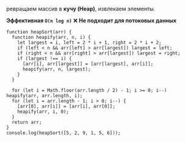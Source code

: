 ревращаем массив в **кучу (Heap)**, извлекаем элементы.

**Эффективная `O(n log n)`** ❌ **Не подходит для потоковых данных**

```
function heapSort(arr) {
  function heapify(arr, n, i) {
    let largest = i, left = 2 * i + 1, right = 2 * i + 2;
    if (left < n && arr[left] > arr[largest]) largest = left;
    if (right < n && arr[right] > arr[largest]) largest = right;
    if (largest !== i) {
      [arr[i], arr[largest]] = [arr[largest], arr[i]];
      heapify(arr, n, largest);
    }
  }

  for (let i = Math.floor(arr.length / 2) - 1; i >= 0; i--) heapify(arr, arr.length, i);
  for (let i = arr.length - 1; i > 0; i--) {
    [arr[0], arr[i]] = [arr[i], arr[0]];
    heapify(arr, i, 0);
  }
  return arr;
}
console.log(heapSort([5, 2, 9, 1, 5, 6]));

```
